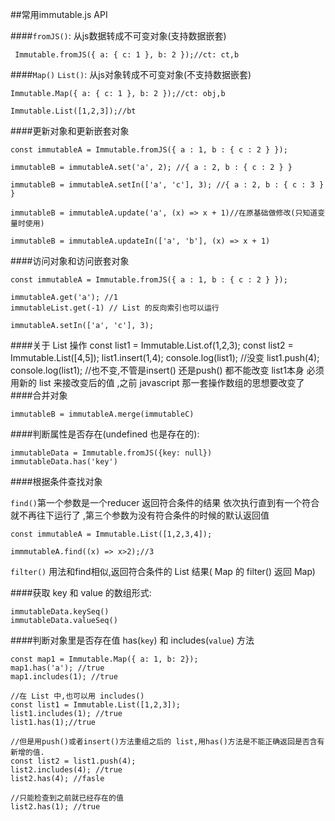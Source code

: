 ##常用immutable.js API

####`fromJS()`: 从js数据转成不可变对象(支持数据嵌套)
	
	 Immutable.fromJS({ a: { c: 1 }, b: 2 });//ct: ct,b

####`Map()` `List()`: 从js对象转成不可变对象(不支持数据嵌套)

	Immutable.Map({ a: { c: 1 }, b: 2 });//ct: obj,b
	
	Immutable.List([1,2,3]);//bt
	
####更新对象和更新嵌套对象

	const immutableA = Immutable.fromJS({ a : 1, b : { c : 2 } });
	
	immutableB = immutableA.set('a', 2); //{ a : 2, b : { c : 2 } }
	
	immutableB = immutableA.setIn(['a', 'c'], 3); //{ a : 2, b : { c : 3 } }
	
	immutableB = immutableA.update('a', (x) => x + 1)//在原基础做修改(只知道变量时使用)
	
	immutableB = immutableA.updateIn(['a', 'b'], (x) => x + 1)

	
	
####访问对象和访问嵌套对象

	const immutableA = Immutable.fromJS({ a : 1, b : { c : 2 } });
	
	immutableA.get('a'); //1
	immutableList.get(-1) // List 的反向索引也可以运行

	immutableA.setIn(['a', 'c'], 3);
	
####关于 List 操作
	const list1 = Immutable.List.of(1,2,3);
	const list2 = Immutable.List([4,5]);
	list1.insert(1,4);
	console.log(list1); //没变
	list1.push(4);
	console.log(list1); //也不变,不管是insert() 还是push() 都不能改变 list1本身
	必须用新的 list 来接改变后的值 ,之前 javascript 那一套操作数组的思想要改变了
####合并对象

	immutableB = immutableA.merge(immutableC)
	
####判断属性是否存在(undefined 也是存在的):

	immutableData = Immutable.fromJS({key: null})
	immutableData.has('key')
	
####根据条件查找对象

`find()`第一个参数是一个reducer 返回符合条件的结果 依次执行直到有一个符合就不再往下运行了 ,第三个参数为没有符合条件的时候的默认返回值
	
	const immutableA = Immutable.List([1,2,3,4]);

	immmutableA.find((x) => x>2);//3 


`filter()` 用法和find相似,返回符合条件的 List 结果( Map 的 filter() 返回 Map)

####获取 key 和 value 的数组形式:

	immutableData.keySeq()
	immutableData.valueSeq()
	
####判断对象里是否存在值 has(`key`) 和 includes(`value`) 方法

	const map1 = Immutable.Map({ a: 1, b: 2});
	map1.has('a'); //true
	map1.includes(1); //true
	
	//在 List 中,也可以用 includes()
	const list1 = Immutable.List([1,2,3]);
	list1.includes(1); //true
	list1.has(1);//true
	
	//但是用push()或者insert()方法重组之后的 list,用has()方法是不能正确返回是否含有新增的值.
	const list2 = list1.push(4);
	list2.includes(4); //true
	list2.has(4); //fasle
	
	//只能检查到之前就已经存在的值
	list2.has(1); //true
	
